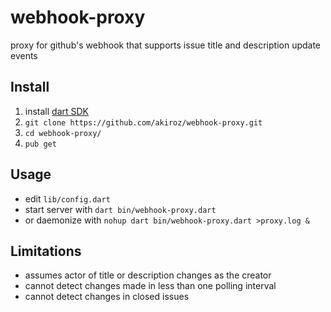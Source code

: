 # webhook-proxy

proxy for github's webhook that supports
issue title and description update events

## Install

1. install [dart SDK](https://www.dartlang.org/downloads/)
2. `git clone https://github.com/akiroz/webhook-proxy.git`
3. `cd webhook-proxy/`
3. `pub get`

## Usage

* edit `lib/config.dart`
* start server with `dart bin/webhook-proxy.dart`
* or daemonize with `nohup dart bin/webhook-proxy.dart >proxy.log &`

## Limitations

* assumes actor of title or description changes as the creator
* cannot detect changes made in less than one polling interval
* cannot detect changes in closed issues
